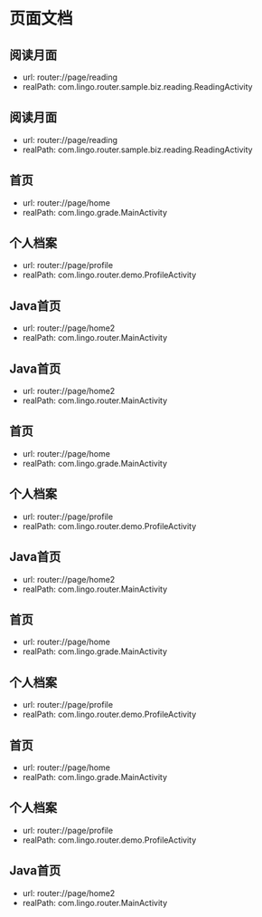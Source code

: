 # 页面文档

## 阅读月面
- url: router://page/reading
- realPath: com.lingo.router.sample.biz.reading.ReadingActivity

## 阅读月面
- url: router://page/reading
- realPath: com.lingo.router.sample.biz.reading.ReadingActivity

## 首页
- url: router://page/home
- realPath: com.lingo.grade.MainActivity

## 个人档案
- url: router://page/profile
- realPath: com.lingo.router.demo.ProfileActivity

## Java首页
- url: router://page/home2
- realPath: com.lingo.router.MainActivity

## Java首页
- url: router://page/home2
- realPath: com.lingo.router.MainActivity

## 首页
- url: router://page/home
- realPath: com.lingo.grade.MainActivity

## 个人档案
- url: router://page/profile
- realPath: com.lingo.router.demo.ProfileActivity

## Java首页
- url: router://page/home2
- realPath: com.lingo.router.MainActivity

## 首页
- url: router://page/home
- realPath: com.lingo.grade.MainActivity

## 个人档案
- url: router://page/profile
- realPath: com.lingo.router.demo.ProfileActivity

## 首页
- url: router://page/home
- realPath: com.lingo.grade.MainActivity

## 个人档案
- url: router://page/profile
- realPath: com.lingo.router.demo.ProfileActivity

## Java首页
- url: router://page/home2
- realPath: com.lingo.router.MainActivity

